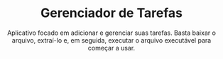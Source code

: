 <h1 align="center"> Gerenciador de Tarefas</h1>
<p align="center">Aplicativo focado em adicionar e gerenciar suas tarefas. Basta baixar o arquivo, extraí-lo e, em seguida, executar o arquivo executável para começar a usar.</p>
